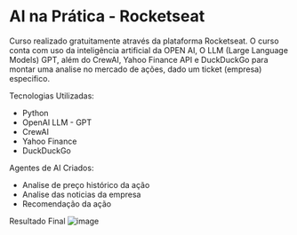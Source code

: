 # AI na Prática - Rocketseat

Curso realizado gratuitamente através da plataforma Rocketseat. O curso conta com uso da inteligência artificial da OPEN AI,
O LLM (Large Language Models) GPT, além do CrewAI, Yahoo Finance API e DuckDuckGo para montar uma analise no mercado de ações, 
dado um ticket (empresa) especifico.

Tecnologias Utilizadas:
- Python
- OpenAI LLM - GPT
- CrewAI
- Yahoo Finance
- DuckDuckGo

Agentes de AI Criados:
- Analise de preço histórico da ação
- Analise das noticias da empresa
- Recomendação da ação

Resultado Final
![image](https://github.com/user-attachments/assets/61c411b7-cbba-495f-9cfa-ed5f3d4b7ce7)
